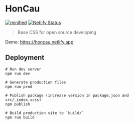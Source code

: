 # HonCau

[![minified](https://badgen.net/badge/minified/2KB/cyan)](https://www.jsdelivr.com/package/gh/phucbm/honcau)
[![Netlify Status](https://api.netlify.com/api/v1/badges/2447da53-6438-43b7-925a-f1d482deb3ad/deploy-status)](https://app.netlify.com/sites/honcau/deploys)

> Base CSS for open source developing

Demo: https://honcau.netlify.app

## Deployment

```shell
# Run dev server
npm run dev

# Generate production files
npm run prod

# Publish package (increase version in package.json and src/_index.scss)
npm publish

# Build production site to `build/`
npm run build
```